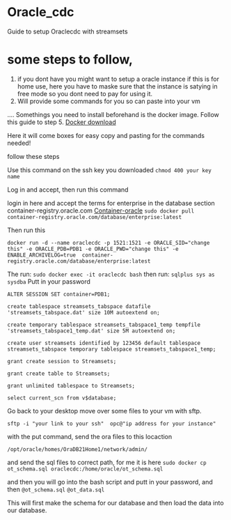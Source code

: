 # Oracle_cdc
Guide to setup Oraclecdc with streamsets

# some steps to follow, 
1. if you dont have you might want to setup a oracle instance if this is for home use, here you have to maske sure that the instance is satying in free mode so you dont need to pay for using it. 
2. Will provide some commands for you so can paste into your vm


.... Somethings you need to install beforehand is the docker image. Follow this guide to step 5. 
[Docker download](https://geekscircuit.com/how-to-install-docker-on-oracle-linux-8-7/)

Here it will come boxes for easy copy and pasting for the commands needed!


follow these steps 

Use this command on the ssh key you downloaded
`chmod 400 your key name`

Log in and accept, then run this command

login in here and accept the terms for enterprise in the database section container-registry.oracle.com
[Container-oracle](https://container-registry.oracle.com)
`sudo docker pull container-registry.oracle.com/database/enterprise:latest`

Then run this

`docker run -d --name oraclecdc -p 1521:1521 -e ORACLE_SID="change this" -e ORACLE_PDB=PDB1 -e ORACLE_PWD="change this" -e ENABLE_ARCHIVELOG=true  container-registry.oracle.com/database/enterprise:latest`

The run: 
`sudo docker exec -it oraclecdc bash`
then run:
`sqlplus sys as sysdba`
Putt in your password


`ALTER SESSION SET container=PDB1;`


`create tablespace streamsets_tabspace datafile 'streamsets_tabspace.dat' size 10M autoextend on;`

`create temporary tablespace streamsets_tabspace1_temp tempfile 'streamsets_tabspace1_temp.dat' size 5M autoextend on;`

`create user streamsets identified by 123456 default tablespace streamsets_tabspace temporary tablespace streamsets_tabspace1_temp;`

`grant create session to Streamsets;`

`grant create table to Streamsets;`

`grant unlimited tablespace to Streamsets;`

`select current_scn from v$database;`

Go back to your desktop move over some files to your vm with sftp.

`sftp -i "your link to your ssh"  opc@"ip address for your instance"`

with the put command, send the ora files to this locaction 

`/opt/oracle/homes/OraDB21Home1/network/admin/`

and send the sql files to correct path, for me it is here 
`sudo docker cp ot_schema.sql oraclecdc:/home/oracle/ot_schema.sql`

and then you will go into the bash script and putt in your password, and then 
`@ot_schema.sql`
`@ot_data.sql`

This will first make the schema for our database and then load the data into our database. 



